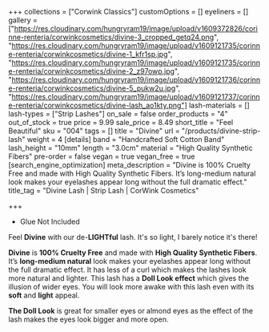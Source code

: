 +++
collections = ["Corwink Classics"]
customOptions = []
eyeliners = []
gallery = ["https://res.cloudinary.com/hungryram19/image/upload/v1609372826/corinne-renteria/corwinkcosmetics/divine-3_cropped_getq24.png", "https://res.cloudinary.com/hungryram19/image/upload/v1609121735/corinne-renteria/corwinkcosmetics/divine-1_kfr1sp.jpg", "https://res.cloudinary.com/hungryram19/image/upload/v1609121735/corinne-renteria/corwinkcosmetics/divine-2_z97owp.jpg", "https://res.cloudinary.com/hungryram19/image/upload/v1609121736/corinne-renteria/corwinkcosmetics/divine-5_pukw2u.jpg", "https://res.cloudinary.com/hungryram19/image/upload/v1609121737/corinne-renteria/corwinkcosmetics/divine-lash_ao1kty.png"]
lash-materials = []
lash-types = ["Strip Lashes"]
on_sale = false
order_products = "4"
out_of_stock = true
price = 9.99
sale_price = 8.49
short_title = "Feel Beautiful"
sku = "004"
tags = []
title = "Divine"
url = "/products/divine-strip-lash"
weight = 4
[details]
band = "Handcrafted Soft Cotton Band"
lash_height = "10mm"
length = "3.0cm"
material = "High Quality Synthetic Fibers"
pre-order = false
vegan = true
vegan_free = true
[search_engine_optimization]
meta_description = "Divine is 100% Cruelty Free and made with High Quality Synthetic Fibers. It’s long-medium natural look makes your eyelashes appear long without the full dramatic effect."
title_tag = "Divine Lash | Strip Lash | CorWink Cosmetics"

+++
* Glue Not Included

Feel **Divine** with our de-**LIGHTful** lash. It's so light, I barely notice it's there!

**Divine** is **100% Cruelty Free** and made with **High Quality Synthetic Fibers**. It’s **long-medium natural** look makes your eyelashes appear long without the full dramatic effect. It has less of a curl which makes the lashes look more natural and lighter. This lash has a **Doll Look effect** which gives the illusion of wider eyes. You will look more awake with this lash even with its **soft** and **light** appeal.

**The Doll Look** is great for smaller eyes or almond eyes as the effect of the lash makes the eyes look bigger and more open.